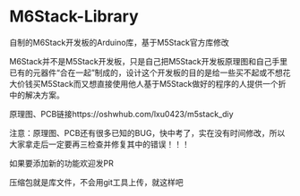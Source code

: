 # M6Stack-Library
自制的M6Stack开发板的Arduino库，基于M5Stack官方库修改

M6Stack并不是M5Stack开发板，只是自己把M5Stack开发板原理图和自己手里已有的元器件“合在一起”制成的，设计这个开发板的目的是给一些买不起或不想花大价钱买M5Stack而又想直接使用他人基于M5Stack做好的程序的人提供一个折中的解决方案。

原理图、PCB链接https://oshwhub.com/lxu0423/m5stack_diy

注意：原理图、PCB还有很多已知的BUG，快中考了，实在没有时间修改，所以大家拿走后一定要再三检查并修复其中的错误！！！

如果要添加新的功能欢迎发PR

压缩包就是库文件，不会用git工具上传，就这样吧
